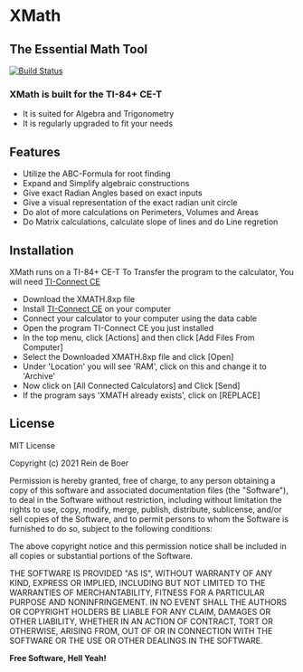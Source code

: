 # XMath
## The Essential Math Tool

[![Build Status](https://travis-ci.org/joemccann/dillinger.svg?branch=master)](https://travis-ci.org/joemccann/dillinger)

### XMath is built for the TI-84+ CE-T
- It is suited for Algebra and Trigonometry
- It is regularly upgraded to fit your needs

## Features
- Utilize the ABC-Formula for root finding
- Expand and Simplify algebraic constructions
- Give exact Radian Angles based on exact inputs
- Give a visual representation of the exact radian unit circle
- Do alot of more calculations on Perimeters, Volumes and Areas
- Do Matrix calculations, calculate slope of lines and do Line regretion

## Installation

XMath runs on a TI-84+ CE-T
To Transfer the program to the calculator, You will need [TI-Connect CE](https://education.ti.com/nl/software/details/en/CA9C74CAD02440A69FDC7189D7E1B6C2/swticonnectcesoftware)
- Download the XMATH.8xp file
- Install [TI-Connect CE](https://education.ti.com/nl/software/details/en/CA9C74CAD02440A69FDC7189D7E1B6C2/swticonnectcesoftware) on your computer
- Connect your calculator to your computer using the data cable
- Open the program TI-Connect CE you just installed
- In the top menu, click [Actions] and then click [Add Files From Computer]
- Select the Downloaded XMATH.8xp file and click [Open]
- Under 'Location' you will see 'RAM', click on this and change it to 'Archive'
- Now click on [All Connected Calculators] and Click [Send]
- If the program says 'XMATH already exists', click on [REPLACE]

## License
MIT License

Copyright (c) 2021 Rein de Boer

Permission is hereby granted, free of charge, to any person obtaining a copy
of this software and associated documentation files (the "Software"), to deal
in the Software without restriction, including without limitation the rights
to use, copy, modify, merge, publish, distribute, sublicense, and/or sell
copies of the Software, and to permit persons to whom the Software is
furnished to do so, subject to the following conditions:

The above copyright notice and this permission notice shall be included in all
copies or substantial portions of the Software.

THE SOFTWARE IS PROVIDED "AS IS", WITHOUT WARRANTY OF ANY KIND, EXPRESS OR
IMPLIED, INCLUDING BUT NOT LIMITED TO THE WARRANTIES OF MERCHANTABILITY,
FITNESS FOR A PARTICULAR PURPOSE AND NONINFRINGEMENT. IN NO EVENT SHALL THE
AUTHORS OR COPYRIGHT HOLDERS BE LIABLE FOR ANY CLAIM, DAMAGES OR OTHER
LIABILITY, WHETHER IN AN ACTION OF CONTRACT, TORT OR OTHERWISE, ARISING FROM,
OUT OF OR IN CONNECTION WITH THE SOFTWARE OR THE USE OR OTHER DEALINGS IN THE
SOFTWARE.

**Free Software, Hell Yeah!**

   [github-user]: <https://github.com/reindeboer/>
   [git-repo-url]: <https://github.com/reindeboer/XMath>
   [my-website]: <https://controlgames.net>

